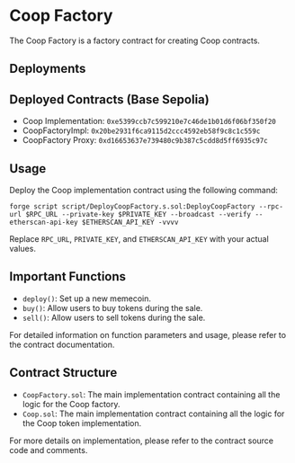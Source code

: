 # Coop Factory

The Coop Factory is a factory contract for creating Coop contracts.

## Deployments

## Deployed Contracts (Base Sepolia)

- Coop Implementation: `0xe5399ccb7c599210e7c46de1b01d6f06bf350f20`
- CoopFactoryImpl: `0x20be2931f6ca9115d2ccc4592eb58f9c8c1c559c`
- CoopFactory Proxy: `0xd16653637e739480c9b387c5cdd8d5ff6935c97c`

## Usage

Deploy the Coop implementation contract using the following command:

```
forge script script/DeployCoopFactory.s.sol:DeployCoopFactory --rpc-url $RPC_URL --private-key $PRIVATE_KEY --broadcast --verify --etherscan-api-key $ETHERSCAN_API_KEY -vvvv
```

Replace `RPC_URL`, `PRIVATE_KEY`, and `ETHERSCAN_API_KEY` with your actual values.

## Important Functions

- `deploy()`: Set up a new memecoin.
- `buy()`: Allow users to buy tokens during the sale.
- `sell()`: Allow users to sell tokens during the sale.

For detailed information on function parameters and usage, please refer to the contract documentation.

## Contract Structure

- `CoopFactory.sol`: The main implementation contract containing all the logic for the Coop factory.
- `Coop.sol`: The main implementation contract containing all the logic for the Coop token implementation.

For more details on implementation, please refer to the contract source code and comments.
